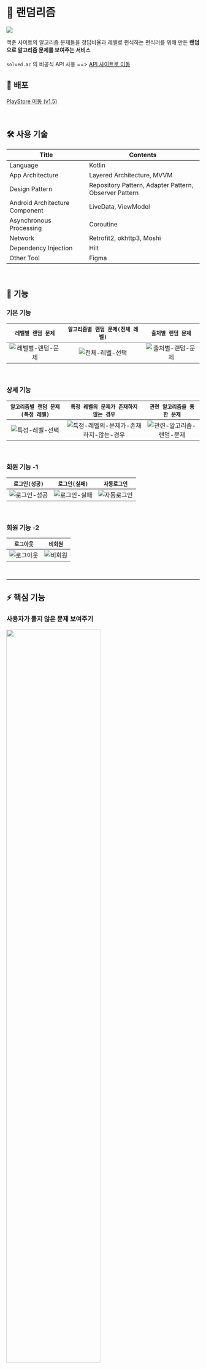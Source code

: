 # 🎰 랜덤리즘
<img src="https://github.com/w36495/randomrithm/assets/52291662/95d64839-5fbb-444b-be00-87a0b29f7e0e">

백준 사이트의 알고리즘 문제들을 정답비율과 레벨로 편식하는 편식러를 위해 만든 **랜덤으로 알고리즘 문제를 보여주는 서비스**  
</br>
`solved.ac` 의 비공식 API 사용 ==> [API 사이트로 이동](https://solvedac.github.io/unofficial-documentation/#/)

## 🎯 배포
[PlayStore 이동 (v1.5)](https://play.google.com/store/apps/details?id=com.w36495.randomrithm)

</br>

## 🛠️ 사용 기술
|Title|Contents|
|--|--|
|Language|Kotlin|
|App Architecture|Layered Architecture, MVVM|
|Design Pattern|Repository Pattern, Adapter Pattern, Observer Pattern|
|Android Architecture Component|LiveData, ViewModel|
|Asynchronous Processing|Coroutine|
|Network|Retrofit2, okhttp3, Moshi|
|Dependency Injection|Hilt|
|Other Tool|Figma|

</br>

## 🌳 기능
### 기본 기능
|**`레벨별 랜덤 문제`**|**`알고리즘별 랜덤 문제(전체 레벨)`**|**`출처별 랜덤 문제`**|
|:--:|:--:|:--:|
|![레벨별-랜덤-문제](https://github.com/w36495/randomrithm/assets/52291662/1a79bb2f-9a73-4137-8b35-24a33392a65d)|![전체-레벨-선택](https://github.com/w36495/randomrithm/assets/52291662/fc107bdf-bd8e-4971-97fb-641df8a5f38e)|![출처별-랜덤-문제](https://github.com/w36495/randomrithm/assets/52291662/b4efaa88-dedb-4aad-a194-c563e21946ac)

</br>

### 상세 기능
|**`알고리즘별 랜덤 문제(특정 레벨)`**|**`특정 레벨의 문제가 존재하지 않는 경우`**|**`관련 알고리즘을 통한 문제`**|
|:--:|:--:|:--:|
|![특정-레벨-선택](https://github.com/w36495/randomrithm/assets/52291662/e5a3ba65-165f-4c39-bfc3-6c92dc41db99)|![특정-레벨의-문제가-존재하지-않는-경우](https://github.com/w36495/randomrithm/assets/52291662/f75955d8-e6ef-428b-a566-a403123d8873)|![관련-알고리즘-랜덤-문제](https://github.com/w36495/randomrithm/assets/52291662/3059e32b-39ec-4a64-b72d-ed852d867887)|

</br>

### 회원 기능 -1
|`로그인(성공)`|`로그인(실패)`|`자동로그인`|
|:--:|:--:|:--:|
|![로그인-성공](https://github.com/w36495/randomrithm/assets/52291662/52eb7992-c45b-41a5-8a60-70433cb910f6)|![로그인-실패](https://github.com/w36495/randomrithm/assets/52291662/9d0fcccf-62e9-402b-b120-587a7daf0b29)|![자동로그인](https://github.com/w36495/randomrithm/assets/52291662/8348c6a2-f1ab-475e-9fc2-27ce90246254)|

</br>

### 회원 기능 -2
|`로그아웃`|`비회원`|
|:--:|:--:|
|![로그아웃](https://github.com/w36495/randomrithm/assets/52291662/8c7dd522-7773-4b43-8b35-e99cc5859020)|![비회원](https://github.com/w36495/randomrithm/assets/52291662/aa4875bd-197a-4a84-a1ea-88a31a2f75b5)|

</br>

***

## ⚡️ 핵심 기능
### 사용자가 풀지 않은 문제 보여주기
<img src="https://github.com/w36495/randomrithm/assets/52291662/151868c3-b83a-4026-971b-2fc2c084e17e" width=70%>

### 구현 과정
1. 사용자가 선택한 문제의 목록을 가져온다. (GetProblemsUseCase)
2. 사용자가 기존에 풀었던 문제의 목록을 가져온다. (GetCacheSolvedProblemsUseCase)
3. 이분 탐색을 통해 사용자가 풀었던 문제인지/아닌지 확인한다. (GetSolvableProblemsUseCase)
``` kotlin
class GetSolvableProblemsUseCase @Inject constructor(
    private val getProblemsUseCase: GetProblemsUseCase,
    private val getCacheSolvedProblemsUseCase: GetCacheSolvedProblemsUseCase,
) {
    suspend operator fun invoke(problemType: ProblemType): List<Problem> {
        val solvableProblems = mutableListOf<Problem>()
        val problems = getProblemsUseCase(problemType)
        val solvedProblems = getCacheSolvedProblemsUseCase()

        problems.forEach { problem ->
            if (isSolvableProblem(problem, solvedProblems)) solvableProblems.add(problem)
        }

        return solvableProblems.toList()
    }

    private fun isSolvableProblem(problem: Problem, solvedProblem: List<Problem>): Boolean {
        var start = 0
        var end = solvedProblem.lastIndex

        while (start < end) {
            val middle = (start + end) / 2

            if (solvedProblem[middle].id == problem.id) return false
            else if (solvedProblem[middle].id < problem.id) start = middle + 1
            else end = middle - 1
        }

        return true
    }
}
```
4. 풀지 않은 문제를 화면에 보여준다.

</br>

*** 

## 💥 Trouble Shooting
### 1️⃣ 기존에 선택했던 메뉴를 클릭한 후, 다른 메뉴를 클릭했을 때 화면에 문제가 보이지 않음
ViewModelProvider 을 통해 VIewModel 의 객체를 생성하는 과정에서 ViewModelStoreOwner 를 LiveData 를 관찰하는 Fragment 가 아닌 해당  Fragment 와 연결되어 있는 FragmentActivity 로 연결되어있음을 확인하였다.  
LiveData 를 관찰하고 있는 Fragment 를 ViewModelStoreOwner 로 세팅하여 해결!  
[--> 자세한 문제 해결 과정](https://w36495.tistory.com/105)
### 2️⃣ 네트워크 통신 URL 에 콜론(:), 더하기(+) 와 같은 문자가 포함되어 있는 문제
데이터를 요청하는 주소 URL 을 확인하기 위해 okhttp3 의 LoggingInterceptor 를 사용하여 전달되는 URL 의 쿼리가 ‘%3A’, ‘%2B’ 와 같은 문자열로 인코딩 됨을 확인하였고, @Query 의 필드인 encoded() 를 true 로 설정해주었다.  
[--> 자세한 문제 해결 과정](https://w36495.tistory.com/104)
